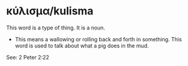 # κύλισμα/kulisma
This word is a type of thing. It is a noun.
* This means a wallowing or rolling back and forth in something. This word is used to talk about what a pig does in the mud. 

See: 2 Peter 2:22
